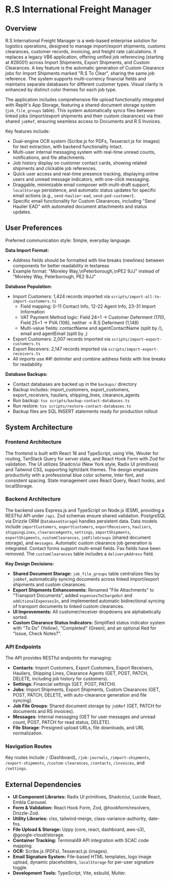 # R.S International Freight Manager

## Overview

R.S International Freight Manager is a web-based enterprise solution for logistics operations, designed to manage import/export shipments, customs clearances, customer records, invoicing, and freight rate calculations. It replaces a legacy VB6 application, offering unified job referencing (starting at #26001) across Import Shipments, Export Shipments, and Custom Clearances. A key feature is the automatic generation of Custom Clearance jobs for Import Shipments marked "R.S To Clear", sharing the same job reference. The system supports multi-currency financial fields and maintains separate databases for different customer types. Visual clarity is enhanced by distinct color themes for each job type.

The application includes comprehensive file upload functionality integrated with Replit's App Storage, featuring a shared document storage system (`job_file_groups` table). This system automatically syncs files between linked jobs (import/export shipments and their custom clearances) via their shared `jobRef`, ensuring seamless access to Documents and R.S Invoices.

Key features include:
- Dual-engine OCR system (Scribe.js for PDFs, Tesseract.js for images) for text extraction, with backend functionality intact.
- Multi-user internal messaging system with real-time unread counts, notifications, and file attachments.
- Job history display on customer contact cards, showing related shipments and clickable job references.
- Quick user access and real-time presence tracking, displaying online users and unread message indicators, with one-click messaging.
- Draggable, minimizable email composer with multi-draft support, `localStorage` persistence, and automatic status updates for specific email actions (e.g., `send-haulier-ead`, `send-pod-customer`).
- Specific email functionality for Custom Clearances, including "Send Haulier EAD" with automated document attachments and status updates.

## User Preferences

Preferred communication style: Simple, everyday language.

**Data Import Format:**
- Address fields should be formatted with line breaks (newlines) between components for better readability in textareas
- Example format: "Moreley Way,\nPeterborough,\nPE2 9JJ" instead of "Moreley Way, Peterborough, PE2 9JJ"

**Database Population:**
- Import Customers: 1,424 records imported via `scripts/import-all-to-import-customers.ts`
  - Field mapping: 0-11 Contact Info, 12-22 Agent Info, 23-31 Import Information
  - VAT Payment Method logic: Field 24=1 → Customer Deferment (170), Field 25=1 → PVA (106), neither → R.S Deferment (1,148)
  - Multi-value fields: contactName and agentContactName (split by /), email and agentEmail (split by ,)
- Export Customers: 2,007 records imported via `scripts/import-export-customers.ts`
- Export Receivers: 2,147 records imported via `scripts/import-export-receivers.ts`
- All imports use ##! delimiter and combine address fields with line breaks for readability

**Database Backups:**
- Contact databases are backed up in the `backups/` directory
- Backup includes: import_customers, export_customers, export_receivers, hauliers, shipping_lines, clearance_agents
- Run backup: `tsx scripts/backup-contact-databases.ts`
- Run restore: `tsx scripts/restore-contact-databases.ts`
- Backup files are SQL INSERT statements ready for production rollout

## System Architecture

### Frontend Architecture

The frontend is built with React 18 and TypeScript, using Vite, Wouter for routing, TanStack Query for server state, and React Hook Form with Zod for validation. The UI utilizes Shadcn/ui (New York style, Radix UI primitives) and Tailwind CSS, supporting light/dark themes. The design emphasizes productivity with a professional blue color scheme, Inter font, and consistent spacing. State management uses React Query, React hooks, and localStorage.

### Backend Architecture

The backend uses Express.js and TypeScript on Node.js (ESM), providing a RESTful API under `/api`. Zod schemas ensure shared validation. PostgreSQL via Drizzle ORM (`DatabaseStorage`) handles persistent data. Data models include `importCustomers`, `exportCustomers`, `exportReceivers`, `hauliers`, `shippingLines`, `clearanceAgents`, `settings`, `importShipments`, `exportShipments`, `customClearances`, `jobFileGroups` (shared document storage), and `messages`. Automatic custom clearance job generation is integrated. Contact forms support multi-email fields. Fax fields have been removed. The `customClearances` table includes a `deliveryAddress` field.

**Key Design Decisions:**
- **Shared Document Storage:** `job_file_groups` table centralizes files by `jobRef`, automatically syncing documents across linked import/export shipments and custom clearances.
- **Export Shipments Enhancements:** Renamed "File Attachments" to "Transport Documents", added `expensesToChargeOut` and `additionalExpensesIn`, and implemented automatic bidirectional syncing of transport documents to linked custom clearances.
- **UI Improvements:** All customer/receiver dropdowns are alphabetically sorted.
- **Custom Clearance Status Indicators:** Simplified status indicator system with "To Do" (Yellow), "Completed" (Green), and an optional Red for "Issue, Check Notes?".

### API Endpoints

The API provides RESTful endpoints for managing:
-   **Contacts**: Import Customers, Export Customers, Export Receivers, Hauliers, Shipping Lines, Clearance Agents (GET, POST, PATCH, DELETE, including job history for customers).
-   **Settings**: Financial settings (GET, POST, PATCH).
-   **Jobs**: Import Shipments, Export Shipments, Custom Clearances (GET, POST, PATCH, DELETE, with auto-clearance generation and file syncing).
-   **Job File Groups**: Shared document storage by `jobRef` (GET, PATCH for documents and RS invoices).
-   **Messages**: Internal messaging (GET for user messages and unread count, POST, PATCH for read status, DELETE).
-   **File Storage**: Presigned upload URLs, file downloads, and URL normalization.

### Navigation Routes

Key routes include `/` (Dashboard), `/job-journals`, `/import-shipments`, `/export-shipments`, `/custom-clearances`, `/contacts`, `/invoices`, and `/settings`.

## External Dependencies

-   **UI Component Libraries:** Radix UI primitives, Shadcn/ui, Lucide React, Embla Carousel.
-   **Form & Validation:** React Hook Form, Zod, @hookform/resolvers, Drizzle-Zod.
-   **Utility Libraries:** clsx, tailwind-merge, class-variance-authority, date-fns.
-   **File Upload & Storage:** Uppy (core, react, dashboard, aws-s3), @google-cloud/storage.
-   **Container Tracking:** Terminal49 API integration with SCAC code mapping.
-   **OCR:** Scribe.js (PDFs), Tesseract.js (images).
-   **Email Signature System:** File-based HTML templates, logo image upload, dynamic placeholders, `localStorage` for per-user signature toggle.
-   **Development Tools:** TypeScript, Vite, esbuild, Multer.